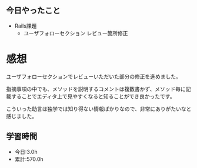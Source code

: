 ## 今日やったこと
- Rails課題
  - ユーザフォローセクション レビュー箇所修正

# 感想
ユーザフォローセクションでレビューいただいた部分の修正を進めました。

指摘事項の中でも、メソッドを説明するコメントは複数書かず、メソッド毎に記載することでエディタ上で見やすくなると知ることができ良かったです。

こういった助言は独学では知り得ない情報ばかりなので、非常にありがたいなと感じました。

## 学習時間
- 今日:3.0h
- 累計:570.0h
